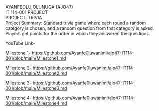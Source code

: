 AYANFEOLU OLUNUGA (AJO47)<br>
IT 114-001 PROJECT<br>
PROJECT: TRIVIA<br>
Project Summary: Standard trivia game where each round a random category is chosen, and a random question from that category is asked. Players get points for the order in which they answered the questions.<br>

YouTube Link-


Milestone 1-  https://github.com/Ayanfe0luwanimi/ajo47-IT114-001/blob/main/Milestone1.md

Milestone 2-  https://github.com/Ayanfe0luwanimi/ajo47-IT114-001/blob/main/Milestone2.md

Milestone 3-  https://github.com/Ayanfe0luwanimi/ajo47-IT114-001/blob/main/Milestone3.md

Milestone 4-  https://github.com/Ayanfe0luwanimi/ajo47-IT114-001/blob/main/Milestone4.md
